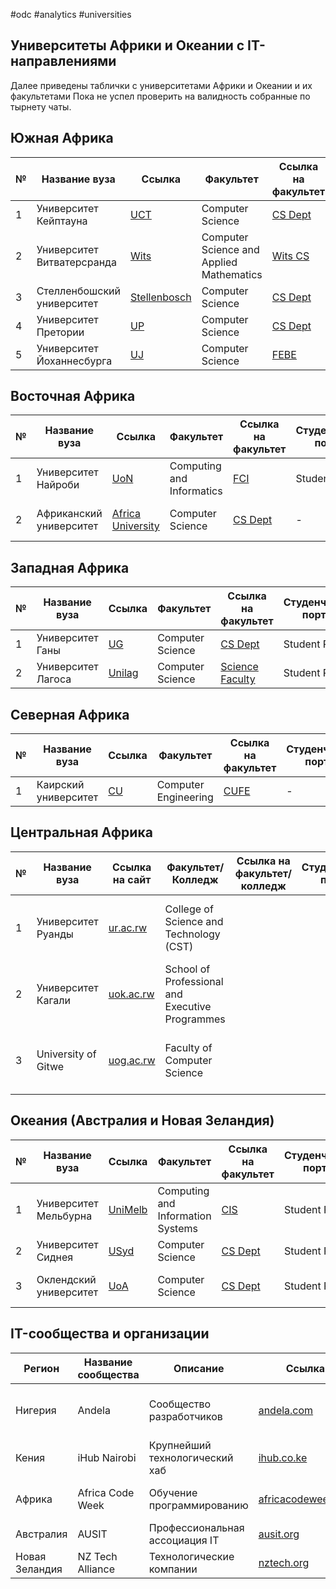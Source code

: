 #odc #analytics #universities 
## Университеты Африки и Океании с IT-направлениями

Далее приведены таблички с университетами Африки и Океании и их факультетами 
Пока не успел проверить на валидность собранные по тырнету чаты.
## Южная Африка

| №   | Название вуза              | Ссылка                                | Факультет                                | Ссылка на факультет                                                       | Студенческий портал | Ссылка на портал                                    | Возможность регистрации | Контактный телефон | Email                | Адрес             | Мессенджер | Ссылка                    |
| --- | -------------------------- | ------------------------------------- | ---------------------------------------- | ------------------------------------------------------------------------- | ------------------- | --------------------------------------------------- | ----------------------- | ------------------ | -------------------- | ----------------- | ---------- | ------------------------- |
| 1   | Университет Кейптауна      | [UCT](https://www.uct.ac.za)          | Computer Science                         | [CS Dept](https://www.cs.uct.ac.za/)                                      | Студенческий кампус | [Student Portal](https://studentsonline.uct.ac.za/) | Только для студентов    | +27 21 650 9111    | admissions@uct.ac.za | Кейптаун, ЮАР     | WhatsApp   | https://wa.me/27656778888 |
| 2   | Университет Витватерсранда | [Wits](https://www.wits.ac.za)        | Computer Science and Applied Mathematics | [Wits CS](https://www.wits.ac.za/cs/)                                     | -                   | -                                                   | По запросу              | +27 11 717 1000    | studysa@wits.ac.za   | Йоханнесбург, ЮАР | WhatsApp   | https://wa.me/27727622399 |
| 3   | Стелленбошский университет | [Stellenbosch](https://www.sun.ac.za) | Computer Science                         | [CS Dept](https://www.sun.ac.za/english/faculty/science/computer-science) | -                   | -                                                   | Только для студентов    | +27 21 808 9111    | info@sun.ac.za       | Стелленбош, ЮАР   | WhatsApp   | https://wa.me/27728266389 |
| 4   | Университет Претории       | [UP](https://www.up.ac.za)            | Computer Science                         | [CS Dept](https://www.up.ac.za/computer-science)                          | -                   | -                                                   | Только для студентов    | +27 12 420 3111    | ssc@up.ac.za         | Претория, ЮАР     | WhatsApp   | https://wa.me/27838374783 |
| 5   | Университет Йоханнесбурга  | [UJ](https://www.uj.ac.za)            | Computer Science                         | [FEBE](https://www.uj.ac.za/faculties/febe/)                              | -                   | -                                                   | Только для студентов    | +27 11 559 4555    | mylife@uj.ac.za      | Йоханнесбург, ЮАР | WhatsApp   | https://wa.me/27833221022 |

## Восточная Африка

| №   | Название вуза           | Ссылка                                   | Факультет                 | Ссылка на факультет                       | Студенческий портал | Ссылка на портал                  | Возможность регистрации | Контактный телефон | Email            | Адрес            | Мессенджер | Ссылка                                                                 |
| --- | ----------------------- | ---------------------------------------- | ------------------------- | ----------------------------------------- | ------------------- | --------------------------------- | ----------------------- | ------------------ | ---------------- | ---------------- | ---------- | ---------------------------------------------------------------------- |
| 1   | Университет Найроби     | [UoN](https://www.uonbi.ac.ke)           | Computing and Informatics | [FCI](https://uonbi.ac.ke/fci/)           | Student Portal      | [SMIS](https://smis.uonbi.ac.ke/) | Только для студентов    | +254 20 491 0001   | -                | Найроби, Кения   | WhatsApp   | https://wa.me/254701245356<br><br>[  <br>](https://wa.me/254701245356) |
| 2   | Африканский университет | [Africa University](https://africau.edu) | Computer Science          | [CS Dept](https://africau.edu/academics/) | -                   | -                                 | Открытая регистрация    | +263 86 8800 2151  | info@africau.edu | Мутаре, Зимбабве | WhatsApp   | https://wa.me/263718786337<br><br>[  <br>](https://wa.me/263718786337) |

## Западная Африка

| №   | Название вуза      | Ссылка                          | Факультет        | Ссылка на факультет                               | Студенческий портал | Ссылка на портал                                      | Возможность регистрации | Контактный телефон | Email         | Адрес          | Мессенджер | Ссылка                     |
| --- | ------------------ | ------------------------------- | ---------------- | ------------------------------------------------- | ------------------- | ----------------------------------------------------- | ----------------------- | ------------------ | ------------- | -------------- | ---------- | -------------------------- |
| 1   | Университет Ганы   | [UG](https://www.ug.edu.gh)     | Computer Science | [CS Dept](https://sts.ug.edu.gh/)                 | Student Portal      | [UG Portal](https://sts.ug.edu.gh/)                   | Только для студентов    | +233 30 396 6000   | pad@ug.edu.gh | Легон, Гана    | WhatsApp   | https://wa.me/233244445544 |
| 2   | Университет Лагоса | [Unilag](https://unilag.edu.ng) | Computer Science | [Science Faculty](https://science.unilag.edu.ng/) | Student Portal      | [Unilag Portal](https://studentportal.unilag.edu.ng/) | Только для студентов    | +234 1 280 0000    | -             | Лагос, Нигерия | WhatsApp   | https://wa.me/234701234567 |

## Северная Африка

| №   | Название вуза        | Ссылка                  | Факультет            | Ссылка на факультет            | Студенческий портал | Ссылка на портал | Возможность регистрации | Контактный телефон | Email | Адрес        | Мессенджер | Ссылка                     |
| --- | -------------------- | ----------------------- | -------------------- | ------------------------------ | ------------------- | ---------------- | ----------------------- | ------------------ | ----- | ------------ | ---------- | -------------------------- |
| 1   | Каирский университет | [CU](https://cu.edu.eg) | Computer Engineering | [CUFE](https://eng.cu.edu.eg/) | -                   | -                | Закрытый доступ         | +20 2 3567 0000    | -     | Каир, Египет | WhatsApp   | https://wa.me/201008001122 |

## Центральная Африка

| №   | Название вуза       | Ссылка на сайт                  | Факультет/Колледж                               | Ссылка на факультет/колледж | Студенческий портал | Ссылка на портал студентов | Возможность регистрации | Контактный телефон | Email                                                       | Адрес                                        | Мессенджер | Ссылка                     |
| --- | ------------------- | ------------------------------- | ----------------------------------------------- | --------------------------- | ------------------- | -------------------------- | ----------------------- | ------------------ | ----------------------------------------------------------- | -------------------------------------------- | ---------- | -------------------------- |
| 1   | Университет Руанды  | [ur.ac.rw](https://ur.ac.rw/)   | College of Science and Technology (CST)         |                             |                     |                            |                         | +250 739126745     | [admissions@ur.ac.rw](mailto:admissions@ur.ac.rw)           | Kigali, Gikondo - Street, KK 737 P.O. Box    | WhatsApp   | https://wa.me/250739126745 |
| 2   | Университет Кагали  | [uok.ac.rw](https://uok.ac.rw/) | School of Professional and Executive Programmes |                             |                     |                            |                         |                    | https://uok.ac.rw/wpwbot-mobile-app/?utm_source=chatgpt.com | KN 5 Road, Boulevard de l'Umuganda, Kigali   | WhatsApp   | https://wa.me/250788334809 |
| 3   | University of Gitwe | [uog.ac.rw](https://uog.ac.rw/) | Faculty of Computer Science                     |                             |                     |                            |                         | +250 88628388      | [info@uog.ac.rw](mailto:info@uog.ac.rw)                     | P.O. Box 01, Nyanza, South Province, Ruhango | WhatsApp   | https://wa.me/25088628388  |



## Океания (Австралия и Новая Зеландия)

| №   | Название вуза          | Ссылка                                | Факультет                         | Ссылка на факультет                                                                                 | Студенческий портал | Ссылка на портал                                                       | Возможность регистрации | Контактный телефон | Email                      | Адрес                  | Мессенджер | Ссылка |
| --- | ---------------------- | ------------------------------------- | --------------------------------- | --------------------------------------------------------------------------------------------------- | ------------------- | ---------------------------------------------------------------------- | ----------------------- | ------------------ | -------------------------- | ---------------------- | ---------- | ------ |
| 1   | Университет Мельбурна  | [UniMelb](https://www.unimelb.edu.au) | Computing and Information Systems | [CIS](https://cis.unimelb.edu.au/)                                                                  | Student Portal      | [myUniMelb](https://my.unimelb.edu.au/)                                | Открытая регистрация    | +61 3 9035 5511    | enquiries@unimelb.edu.au   | Мельбурн, Австралия    | -          | -      |
| 2   | Университет Сиднея     | [USyd](https://www.sydney.edu.au)     | Computer Science                  | [CS Dept](https://www.sydney.edu.au/engineering/schools/school-of-computer-science.html)            | Student Portal      | [Sydney Student](https://sydneystudent.sydney.edu.au/)                 | Открытая регистрация    | +61 2 9351 2222    | info@sydney.edu.au         | Сидней, Австралия      | -          | -      |
| 3   | Оклендский университет | [UoA](https://www.auckland.ac.nz)     | Computer Science                  | [CS Dept](https://www.auckland.ac.nz/en/engineering/about-us/our-departments/computer-science.html) | Student Portal      | [Student Services Online](https://www.auckland.ac.nz/en/students.html) | Открытая регистрация    | +64 9 373 7513     | studentinfo@auckland.ac.nz | Окленд, Новая Зеландия | -          | -      |

## IT-сообщества и организации

| Регион         | Название сообщества | Описание                       | Ссылка                                           | Контакты                   | Регистрация | Комментарии                                       |
| -------------- | ------------------- | ------------------------------ | ------------------------------------------------ | -------------------------- | ----------- | ------------------------------------------------- |
| Нигерия        | Andela              | Сообщество разработчиков       | [andela.com](https://www.andela.com)             | apply@andela.com           | есть        | пока не понял в точности что-это и с чем это едят |
| Кения          | iHub Nairobi        | Крупнейший технологический хаб | [ihub.co.ke](https://ihub.co.ke)                 | info@ihub.co.ke            | есть        | Имеено что хаб, а не форум                        |
| Африка         | Africa Code Week    | Обучение программированию      | [africacodeweek.org](https://africacodeweek.org) | contact@africacodeweek.org | есть        | ирл-Форумчанский, типа PHDays                     |
| Австралия      | AUSIT               | Профессиональная ассоциация IT | [ausit.org](https://www.ausit.org)               | info@ausit.org             |             | ?                                                 |
| Новая Зеландия | NZ Tech Alliance    | Технологические компании       | [nztech.org](https://nztech.org)                 | hello@nztech.org           |             | ?                                                 |